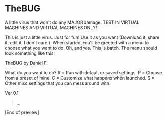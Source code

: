 # TheBUG
A little virus that won't do any MAJOR damage. TEST IN VIRTUAL MACHINES AND VIRTUAL MACHINES ONLY!

This is just a little virus. Just for fun! Use it as you want (Download it, share it, edit it, I don't care.). When started, you'll be greeted with a menu to choose what you want to do. Oh, and yes. This is batch. The menu should look something like this:

TheBUG
by Daniel F.

What do you want to do?
R = Run with default or saved settings.
P = Choose from a preset of mine.
C = Customize what happens when launched.
S = Other misc settings that you can mess around with.

Ver 0.1

>_

[End of preview]

